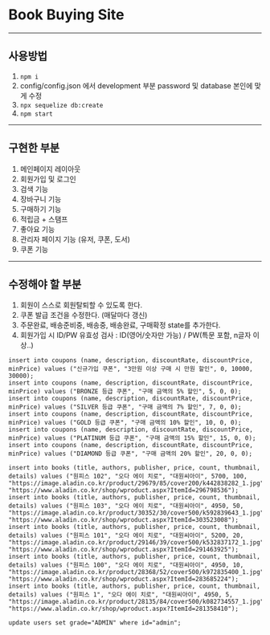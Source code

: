 # Book Buying Site
-----
## 사용방법
1. `npm i`
2. config/config.json 에서 development 부분 password 및 database 본인에 맞게 수정
3. `npx sequelize db:create`
4. `npm start`
-----
## 구현한 부분
1. 메인페이지 레이아웃
2. 회원가입 및 로그인
3. 검색 기능
4. 장바구니 기능
5. 구매하기 기능
6. 적립금 + 스탬프
7. 좋아요 기능
8. 관리자 페이지 기능 (유저, 쿠폰, 도서)
9. 쿠폰 기능
-----
## 수정해야 할 부분
1. 회원이 스스로 회원탈퇴할 수 있도록 한다.
2. 쿠폰 발급 조건을 수정한다. (매달마다 갱신)
3. 주문완료, 배송준비중, 배송중, 배송완료, 구매확정 state를 추가한다.
4. 회원가입 시 ID/PW 유효성 검사 : ID(영어/숫자만 가능) / PW(특문 포함, n글자 이상..)

```
insert into coupons (name, description, discountRate, discountPrice, minPrice) values ("신규가입 쿠폰", "3만원 이상 구매 시 만원 할인", 0, 10000, 30000);
insert into coupons (name, description, discountRate, discountPrice, minPrice) values ("BRONZE 등급 쿠폰", "구매 금액의 5% 할인", 5, 0, 0);
insert into coupons (name, description, discountRate, discountPrice, minPrice) values ("SILVER 등급 쿠폰", "구매 금액의 7% 할인", 7, 0, 0);
insert into coupons (name, description, discountRate, discountPrice, minPrice) values ("GOLD 등급 쿠폰", "구매 금액의 10% 할인", 10, 0, 0);
insert into coupons (name, description, discountRate, discountPrice, minPrice) values ("PLATINUM 등급 쿠폰", "구매 금액의 15% 할인", 15, 0, 0);
insert into coupons (name, description, discountRate, discountPrice, minPrice) values ("DIAMOND 등급 쿠폰", "구매 금액의 20% 할인", 20, 0, 0);

insert into books (title, authors, publisher, price, count, thumbnail, details) values ("원피스 102", "오다 에이 치로", "대원씨아이", 5700, 100, "https://image.aladin.co.kr/product/29679/85/cover200/k442838282_1.jpg", "https://www.aladin.co.kr/shop/wproduct.aspx?ItemId=296798536");
insert into books (title, authors, publisher, price, count, thumbnail, details) values ("원피스 103", "오다 에이 치로", "대원씨아이", 4950, 50, "https://image.aladin.co.kr/product/30352/30/cover500/k592839643_1.jpg", "https://www.aladin.co.kr/shop/wproduct.aspx?ItemId=303523008");
insert into books (title, authors, publisher, price, count, thumbnail, details) values ("원피스 101", "오다 에이 치로", "대원씨아이", 5200, 20, "https://image.aladin.co.kr/product/29146/39/cover500/k532837172_1.jpg", "https://www.aladin.co.kr/shop/wproduct.aspx?ItemId=291463925");
insert into books (title, authors, publisher, price, count, thumbnail, details) values ("원피스 100", "오다 에이 치로", "대원씨아이", 4950, 10, "https://image.aladin.co.kr/product/28368/52/cover500/k972835400_1.jpg", "https://www.aladin.co.kr/shop/wproduct.aspx?ItemId=283685224");
insert into books (title, authors, publisher, price, count, thumbnail, details) values ("원피스 1", "오다 에이 치로", "대원씨아이", 4950, 5, "https://image.aladin.co.kr/product/28135/84/cover500/k082734557_1.jpg", "https://www.aladin.co.kr/shop/wproduct.aspx?ItemId=281358410");

update users set grade="ADMIN" where id="admin";
```
